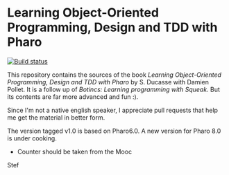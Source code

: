 # Learning Object-Oriented Programming, Design and TDD with Pharo

[![Build status][badge]][travis]

This repository contains the sources of the book *Learning Object-Oriented Programming, Design and TDD with Pharo* by S. Ducasse with Damien Pollet.
It is a follow up of *Botincs: Learning programming with Squeak*. But its contents are far more advanced and fun :).

Since I'm not a native english speaker, I appreciate pull requests that help me get the material in better form.

The version tagged v1.0 is based on Pharo6.0.
A new version for Pharo 8.0 is under cooking. 
- Counter should be taken from the Mooc

Stef

[travis]: https://travis-ci.org/SquareBracketAssociates/LearningOOPWithPharo
[badge]: https://travis-ci.org/SquareBracketAssociates/LearningOOPWithPharo.svg?branch=master
